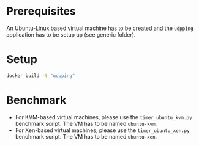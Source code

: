 Prerequisites
=============
An Ubuntu-Linux based virtual machine has to be created and the `udpping` application has to be setup up (see generic folder).

Setup
=====
```sh
docker build -t "udpping"
```

Benchmark
=========
* For KVM-based virtual machines, please use the `timer_ubuntu_kvm.py` benchmark script. The VM has to be named `ubuntu-kvm`.
* For Xen-based virtual machines, please use the `timer_ubuntu_xen.py` benchmark script. The VM has to be named `ubuntu-xen`.